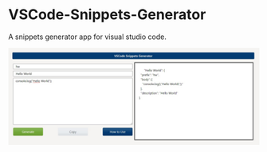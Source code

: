 # VSCode-Snippets-Generator
A snippets generator app for visual studio code.  
  
![preview](https://github.com/mmh4all/VSCode-Snippets-Generator/blob/main/preview.jpeg?raw=true)
